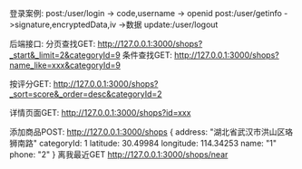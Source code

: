 ﻿登录案例:
post:/user/login -> code,username -> openid
post:/user/getinfo ->signature,encryptedData,iv ->数据
update:/user/logout



后端接口:
分页查找GET:
http://127.0.0.1:3000/shops?_start&_limit=2&categoryId=9
条件查找GET:
http://127.0.0.1:3000/shops?name_like=xxx&categoryId=9

按评分GET:
http://127.0.0.1:3000/shops?_sort=score&_order=desc&categoryId=2

详情页面GET:
http://127.0.0.1:3000/shops?id=xxx

添加商品POST:
http://127.0.0.1:3000/shops
{
	address: "湖北省武汉市洪山区珞狮南路"
	categoryId: 1
	latitude: 30.49984
	longitude: 114.34253
	name: "1"
	phone: "2"
}
离我最近GET
http://127.0.0.1:3000/shops/near